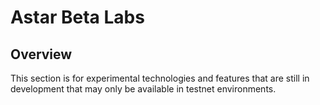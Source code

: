 # Astar Beta Labs

## Overview

This section is for experimental technologies and features that are still in development that may only be available in testnet environments.

<br/>


